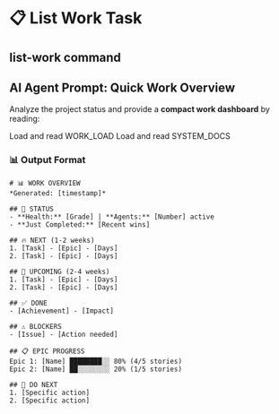 # 📋 List Work Task

## list-work command

## AI Agent Prompt: Quick Work Overview

Analyze the project status and provide a **compact work dashboard** by reading:

Load and read WORK_LOAD
Load and read SYSTEM_DOCS

### 📊 **Output Format**

```
# 📊 WORK OVERVIEW
*Generated: [timestamp]*

## 🎯 STATUS
- **Health:** [Grade] | **Agents:** [Number] active
- **Just Completed:** [Recent wins]

## 🔥 NEXT (1-2 weeks)
1. [Task] - [Epic] - [Days]
2. [Task] - [Epic] - [Days]

## 🎯 UPCOMING (2-4 weeks)  
1. [Task] - [Epic] - [Days]
2. [Task] - [Epic] - [Days]

## ✅ DONE
- [Achievement] - [Impact]

## ⚠️ BLOCKERS
- [Issue] - [Action needed]

## 📋 EPIC PROGRESS
Epic 1: [Name] ████████░░ 80% (4/5 stories)
Epic 2: [Name] ██░░░░░░░░ 20% (1/5 stories)

## 🎯 DO NEXT
1. [Specific action]
2. [Specific action]
```
